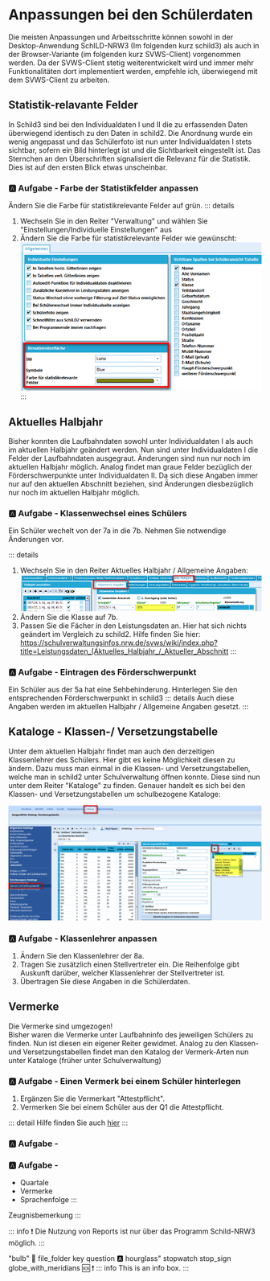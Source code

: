 # Anpassungen bei den Schülerdaten
Die meisten Anpassungen und Arbeitsschritte können sowohl in der Desktop-Anwendung SchILD-NRW3 (Im folgenden kurz schild3) als auch in der Browser-Variante (im folgenden kurz SVWS-Client) vorgenommen werden. Da der SVWS-Client stetig weiterentwickelt wird und immer mehr Funktionalitäten dort implementiert werden, empfehle ich, überwiegend mit dem SVWS-Client zu arbeiten. 

## Statistik-relavante Felder

In Schild3 sind bei den Individualdaten I und II die zu erfassenden Daten überwiegend identisch zu den Daten in schild2. Die Anordnung wurde ein wenig angepasst und das Schülerfoto ist nun unter Individualdaten I stets sichtbar, sofern ein Bild hinterlegt ist und die Sichtbarkeit eingestellt ist. Das Sternchen an den Überschriften signalisiert die Relevanz für die Statistik. Dies ist auf den ersten Blick etwas unscheinbar.

### :a: Aufgabe - Farbe der Statistikfelder anpassen
Ändern Sie die Farbe für statistikrelevante Felder auf grün. 
::: details
1. Wechseln Sie in den Reiter "Verwaltung" und wählen Sie "Einstellungen/Individuelle Einstellungen" aus
2. Ändern Sie die Farbe für statistikrelevante Felder wie gewünscht:
   ![Statistikfarbe ändern](./graphics/vonS2nachS3_schueler_statistikeinstellungen.png)  
:::


## Aktuelles Halbjahr
Bisher konnten die Laufbahndaten sowohl unter Individualdaten I als auch im aktuellen Halbjahr geändert werden. Nun sind unter Individualdaten I die Felder der Laufbahndaten ausgegraut. Änderungen sind nun nur noch im aktuellen Halbjahr möglich. Analog findet man graue Felder bezüglich der Förderschwerpunkte unter Individualdaten II. Da sich diese Angaben immer nur auf den aktuellen Abschnitt beziehen, sind Änderungen diesbezüglich nur noch im aktuellen Halbjahr möglich.
### :a: Aufgabe - Klassenwechsel eines Schülers
Ein Schüler wechelt von der 7a in die 7b. Nehmen Sie notwendige Änderungen vor.

::: details
1. Wechseln Sie in den Reiter Aktuelles Halbjahr / Allgemeine Angaben:
   ![Ändern der Klasse](./graphics/vonS2nachS3_schueler_klassenanpassung.png) 
2. Ändern Sie die Klasse auf 7b. 
3. Passen Sie die Fächer in den Leistungsdaten an. Hier hat sich nichts geändert im Vergleich zu schild2. Hilfe finden Sie hier: https://schulverwaltungsinfos.nrw.de/svws/wiki/index.php?title=Leistungsdaten_(Aktuelles_Halbjahr_/_Aktueller_Abschnitt
:::


### :a: Aufgabe - Eintragen des Förderschwerpunkt 
Ein Schüler aus der 5a hat eine Sehbehinderung. Hinterlegen Sie den entsprechenden Förderschwerpunkt in schild3
::: details
Auch diese Angaben werden im aktuellen Halbjahr / Allgemeine Angaben gesetzt.
:::


## Kataloge - Klassen-/ Versetzungstabelle
Unter dem aktuellen Halbjahr findet man auch den derzeitigen Klassenlehrer des Schülers. Hier gibt es keine Möglichkeit diesen zu ändern. Dazu muss man einmal in die Klassen- und Versetzungstabellen, welche man in schild2 unter Schulverwaltung öffnen konnte. Diese sind nun unter dem Reiter "Kataloge" zu finden. Genauer handelt es sich bei den Klassen- und Versetzungstabellen um schulbezogene Kataloge:

 ![Klassen- und Versetzungstabelle](./graphics/vonS2nachS3_uebersicht_schueler_versetzungstabelle.png) 
### :a: Aufgabe - Klassenlehrer anpassen
1. Ändern Sie den Klassenlehrer der 8a. 
2. Tragen Sie zusätzlich einen Stellvertreter ein. Die Reihenfolge gibt Auskunft darüber, welcher Klassenlehrer der Stellvertreter ist.
3. Übertragen Sie diese Angaben in die Schülerdaten.  

## Vermerke
Die Vermerke sind umgezogen! <br>
Bisher waren die Vermerke unter Laufbahninfo des jeweiligen Schülers zu finden. Nun ist diesen ein eigener Reiter gewidmet. Analog zu den Klassen- und Versetzungstabellen findet man den Katalog der Vermerk-Arten nun unter Kataloge (früher unter Schulverwaltung)
### :a: Aufgabe - Einen Vermerk bei einem Schüler hinterlegen
1. Ergänzen Sie die Vermerkart "Attestpflicht".
2. Vermerken Sie bei einem Schüler aus der Q1 die Attestpflicht.

::: detail
Hilfe finden Sie auch [hier](https://schulverwaltungsinfos.nrw.de/svws/wiki/index.php?title=Vermerke_(Sch%C3%BCler))
:::




### :a: Aufgabe - 
### :a: Aufgabe - 

 * Quartale
 * Vermerke
 * Sprachenfolge
 :::

Zeugnisbemerkung
:::
     
::: info 
:exclamation: Die Nutzung von Reports ist nur über das Programm Schild-NRW3 möglich.
:::


"bulb"
:mag_right:
file_folder
key
question
:a:
hourglass"
stopwatch
stop_sign
globe_with_meridians
:sos:
:exclamation:
::: info
This is an info box.
:::


